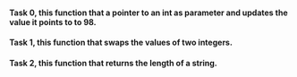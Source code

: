 #### Task 0, this function that a pointer to an int as parameter and updates the value it points to to 98.
#### Task 1, this function that swaps the values of two integers.
#### Task 2, this function that returns the length of a string.


